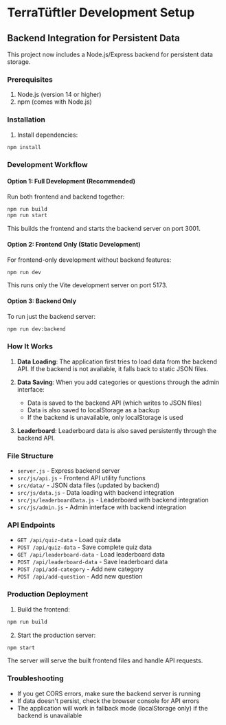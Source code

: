 # TerraTüftler Development Setup

## Backend Integration for Persistent Data

This project now includes a Node.js/Express backend for persistent data storage.

### Prerequisites

1. Node.js (version 14 or higher)
2. npm (comes with Node.js)

### Installation

1. Install dependencies:
```bash
npm install
```

### Development Workflow

#### Option 1: Full Development (Recommended)
Run both frontend and backend together:
```bash
npm run build
npm run start
```
This builds the frontend and starts the backend server on port 3001.

#### Option 2: Frontend Only (Static Development)
For frontend-only development without backend features:
```bash
npm run dev
```
This runs only the Vite development server on port 5173.

#### Option 3: Backend Only
To run just the backend server:
```bash
npm run dev:backend
```

### How It Works

1. **Data Loading**: The application first tries to load data from the backend API. If the backend is not available, it falls back to static JSON files.

2. **Data Saving**: When you add categories or questions through the admin interface:
   - Data is saved to the backend API (which writes to JSON files)
   - Data is also saved to localStorage as a backup
   - If the backend is unavailable, only localStorage is used

3. **Leaderboard**: Leaderboard data is also saved persistently through the backend API.

### File Structure

- `server.js` - Express backend server
- `src/js/api.js` - Frontend API utility functions
- `src/data/` - JSON data files (updated by backend)
- `src/js/data.js` - Data loading with backend integration
- `src/js/leaderboardData.js` - Leaderboard with backend integration
- `src/js/admin.js` - Admin interface with backend integration

### API Endpoints

- `GET /api/quiz-data` - Load quiz data
- `POST /api/quiz-data` - Save complete quiz data
- `GET /api/leaderboard-data` - Load leaderboard data
- `POST /api/leaderboard-data` - Save leaderboard data
- `POST /api/add-category` - Add new category
- `POST /api/add-question` - Add new question

### Production Deployment

1. Build the frontend:
```bash
npm run build
```

2. Start the production server:
```bash
npm start
```

The server will serve the built frontend files and handle API requests.

### Troubleshooting

- If you get CORS errors, make sure the backend server is running
- If data doesn't persist, check the browser console for API errors
- The application will work in fallback mode (localStorage only) if the backend is unavailable
